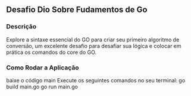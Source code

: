 ## Desafio Dio Sobre Fudamentos de Go

### Descrição 
Explore a sintaxe essencial do GO para criar seu primeiro algoritmo de conversão, um excelente desafio para desafiar sua lógica e colocar em prática os comandos do core do GO.

### Como Rodar a Aplicação
baixe o código main
Execute os seguintes comandos no seu terminal:
go build main.go
go run main.go
